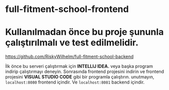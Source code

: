 # full-fitment-school-frontend
# Kullanılmadan önce bu proje şununla çalıştırılmalı ve test edilmelidir.
https://github.com/RiskyWilhelm/full-fitment-school-backend

İlk önce bu serveri çalıştırmak için **INTELLIJ IDEA.** veya başka program indirip çalıştırmayı deneyin. Sonrasında frontend projesini indirin ve frontend projesini **VISUAL STUDIO CODE** gibi bir programla çalıştırın. unutmayın, `localhost:8080` frontend içindir. Ve `localhost:8081` backend içindir.
